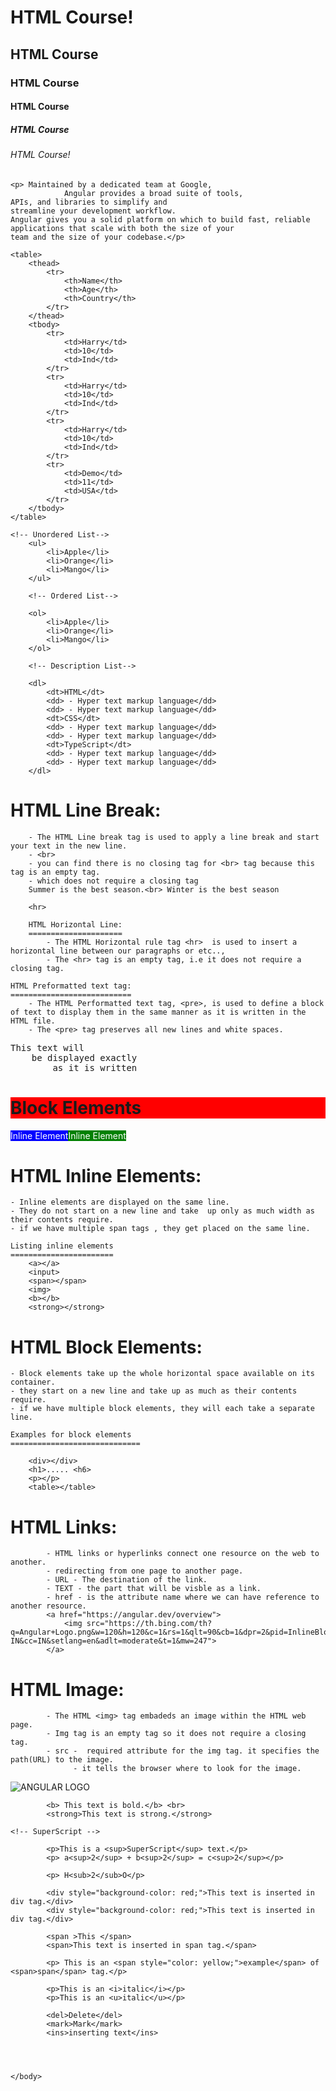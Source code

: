 <!DOCTYPE html>
<html>
    <head>
        <title>Introduction</title>
    </head>
    <body>
<!-- Main Headings  h1 ..... h6 -->
        <h1>HTML Course!</h1>
        <h2>HTML Course</h2>
        <h3>HTML Course</h3>
        <h4>HTML Course</h4>
        <h5>HTML Course</h5>
        <h6>HTML Course!</h6>

<!-- Paragraph Example-->
    <p> Maintained by a dedicated team at Google,
                Angular provides a broad suite of tools,
    APIs, and libraries to simplify and
    streamline your development workflow.
    Angular gives you a solid platform on which to build fast, reliable applications that scale with both the size of your
    team and the size of your codebase.</p>


<!-- Table Example-->
    <table>
        <thead>
            <tr>
                <th>Name</th>
                <th>Age</th>
                <th>Country</th>
            </tr>
        </thead>
        <tbody>
            <tr>
                <td>Harry</td>
                <td>10</td>
                <td>Ind</td>
            </tr>
            <tr>
                <td>Harry</td>
                <td>10</td>
                <td>Ind</td>
            </tr>
            <tr>
                <td>Harry</td>
                <td>10</td>
                <td>Ind</td>
            </tr>
            <tr>
                <td>Demo</td>
                <td>11</td>
                <td>USA</td>
            </tr>
        </tbody>
    </table>
    
<!-- List-->

    <!-- Unordered List-->
        <ul>
            <li>Apple</li>
            <li>Orange</li>
            <li>Mango</li>
        </ul>

        <!-- Ordered List-->

        <ol>
            <li>Apple</li>
            <li>Orange</li>
            <li>Mango</li>
        </ol>

        <!-- Description List-->

        <dl>
            <dt>HTML</dt>
            <dd> - Hyper text markup language</dd>
            <dd> - Hyper text markup language</dd>
            <dt>CSS</dt>
            <dd> - Hyper text markup language</dd>
            <dd> - Hyper text markup language</dd>
            <dt>TypeScript</dt>
            <dd> - Hyper text markup language</dd>
            <dd> - Hyper text markup language</dd>
        </dl>
 <!-- Break Example-->
 HTML Line Break:
 ===================
        - The HTML Line break tag is used to apply a line break and start your text in the new line.
        - <br>
        - you can find there is no closing tag for <br> tag because this tag is an empty tag.
        - which does not require a closing tag
        Summer is the best season.<br> Winter is the best season

<!-- Horizontal Line <hr> -->

        <hr>

        HTML Horizontal Line:
        =====================
            - The HTML Horizontal rule tag <hr>  is used to insert a horizontal line between our paragraphs or etc..,
            - The <hr> tag is an empty tag, i.e it does not require a closing tag.


<!-- Preformatted text Example <pre> -->

    HTML Preformatted text tag:
    ===========================
        - The HTML Performatted text tag, <pre>, is used to define a block of text to display them in the same manner as it is written in the HTML file.
        - The <pre> tag preserves all new lines and white spaces.


<pre>This text will 
    be displayed exactly 
        as it is written</pre>

<!-- Inline and Block Elements Example  -->

<h1 style="background-color: red;">Block Elements</h1>
<span style="background-color: blue;color: #fff;">Inline Element</span><span style="background-color: green;color: #fff;">Inline Element</span>


HTML Inline Elements:
======================
    - Inline elements are displayed on the same line.
    - They do not start on a new line and take  up only as much width as their contents require.
    - if we have multiple span tags , they get placed on the same line.

    Listing inline elements
    =======================
        <a></a>
        <input>
        <span></span>
        <img>
        <b></b>
        <strong></strong>

HTML Block Elements:
====================
    - Block elements take up the whole horizontal space available on its container.
    - they start on a new line and take up as much as their contents require.
    - if we have multiple block elements, they will each take a separate line.

    Examples for block elements
    =============================

        <div></div>
        <h1>..... <h6>
        <p></p>
        <table></table>



<!-- links Example -->
HTML Links:
=============
            - HTML links or hyperlinks connect one resource on the web to another.
            - redirecting from one page to another page.
            - URL - The destination of the link.
            - TEXT - the part that will be visble as a link. 
            - href - is the attribute name where we can have reference to another resource.
            <a href="https://angular.dev/overview">
                <img src="https://th.bing.com/th?q=Angular+Logo.png&w=120&h=120&c=1&rs=1&qlt=90&cb=1&dpr=2&pid=InlineBlock&mkt=en-IN&cc=IN&setlang=en&adlt=moderate&t=1&mw=247">
            </a>


<!-- Images Example -->
HTML Image:
============
            - The HTML <img> tag embadeds an image within the HTML web page.
            - Img tag is an empty tag so it does not require a closing tag.
            - src -  required attribute for the img tag. it specifies the path(URL) to the image.
                  - it tells the browser where to look for the image.

<img src="https://th.bing.com/th?q=Angular+Logo.png&w=120&h=120&c=1&rs=1&qlt=90&cb=1&dpr=2&pid=InlineBlock&mkt=en-IN&cc=IN&setlang=en&adlt=moderate&t=1&mw=247" alt="ANGULAR LOGO">

<!-- Bold example -->
            <b> This text is bold.</b> <br>
            <strong>This text is strong.</strong>

<!-- SuperScript and subscript example -->


    <!-- SuperScript -->

            <p>This is a <sup>SuperScript</sup> text.</p>
            <p> a<sup>2</sup> + b<sup>2</sup> = c<sup>2</sup></p>

<!-- SubScript -->

            <p> H<sub>2</sub>O</p>

<!--  Difference between span and div tags-->

            <div style="background-color: red;">This text is inserted in div tag.</div>
            <div style="background-color: red;">This text is inserted in div tag.</div>

  <!-- span -->          
            <span >This </span>
            <span>This text is inserted in span tag.</span>

            <p> This is an <span style="color: yellow;">example</span> of <span>span</span> tag.</p>


<!-- HTML Formatting text Example -->

            <p>This is an <i>italic</i></p>
            <p>This is an <u>italic</u></p>

            <del>Delete</del>
            <mark>Mark</mark>
            <ins>inserting text</ins>


            

    </body>
</html>